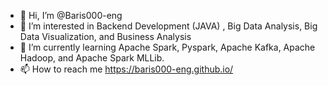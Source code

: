 - 👋 Hi, I’m @Baris000-eng
- 👀 I’m interested in Backend Development (JAVA) , Big Data Analysis, Big Data Visualization, and Business Analysis
- 🌱 I’m currently learning Apache Spark, Pyspark, Apache Kafka, Apache Hadoop, and Apache Spark MLLib.
- 📫 How to reach me https://baris000-eng.github.io/

<!---
Baris000-eng/Baris000-eng is a ✨ special ✨ repository because its `README.md` (this file) appears on your GitHub profile.
You can click the Preview link to take a look at your changes.
--->
